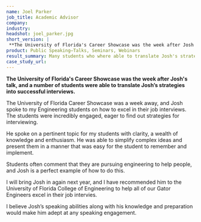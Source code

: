 ```yaml
---
name: Joel Parker
job_title: Academic Advisor
company:
industry: 
headshot: joel_parker.jpg
short_version: |
 **The University of Florida's Career Showcase was the week after Josh's talk, and a number of students were able to translate Josh’s strategies into successful interviews.**
product: Public Speaking—Talks, Seminars, Webinars
result_summary: Many students who where able to translate Josh's strategies into successful interviews.
case_study_url: 
---
```


**The University of Florida's Career Showcase was the week after Josh's talk, and a number of students were able to translate Josh’s strategies into successful interviews.**

The University of Florida Career Showcase was a week away, and Josh spoke to my Engineering students on how to excel in their job interviews. The students were incredibly engaged, eager to find out strategies for interviewing.

He spoke on a pertinent topic for my students with clarity, a wealth of knowledge and enthusiasm. He was able to simplify complex ideas and present them in a manner that was easy for the student to remember and implement.

Students often comment that they are pursuing engineering to help people, and Josh is a perfect example of how to do this.

I will bring Josh in again next year, and I have recommended him to the University of Florida College of Engineering to help all of our Gator Engineers excel in their job intervies.

I believe Josh’s speaking abilities along with his knowledge and preparation would make him adept at any speaking engagement.